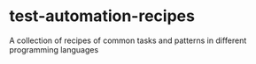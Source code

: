 # test-automation-recipes
A collection of recipes of common tasks and patterns in different programming languages
